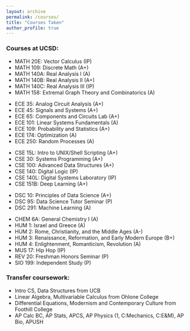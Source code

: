 ```yaml
---
layout: archive
permalink: /courses/
title: "Courses Taken"
author_profile: true
---
```


### Courses at UCSD:

- MATH 20E: Vector Calculus (IP)
- MATH 109: Discrete Math (A+)
- MATH 140A: Real Analysis I (A)
- MATH 140B: Real Analysis II (A+)
- MATH 140C: Real Analysis III (IP)
- MATH 158: Extremal Graph Theory and Combinatorics (A)

<!-- -->

- ECE 35: Analog Circuit Analysis (A+)
- ECE 45: Signals and Systems (A+)
- ECE 65: Components and Circuits Lab (A+)
- ECE 101: Linear Systems Fundamentals (A)
- ECE 109: Probability and Statistics (A+)
- ECE 174: Optimization (A)
- ECE 250: Random Processes (A)

<!-- -->

- CSE 15L: Intro to UNIX/Shell Scripting (A+)
- CSE 30: Systems Programming (A+)
- CSE 100: Advanced Data Structures (A+)
- CSE 140: Digital Logic (IP)
- CSE 140L: Digital Systems Laboratory (IP)
- CSE 151B: Deep Learning (A+)

<!-- -->

- DSC 10: Principles of Data Science (A+)
- DSC 95: Data Science Tutor Seminar (P)
- DSC 291: Machine Learning (A)

<!-- -->

- CHEM 6A: General Chemistry I (A)
- HUM 1: Israel and Greece (A)
- HUM 2: Rome, Christianity, and the Middle Ages (A-)
- HUM 3: Renaissance, Reformation, and Early Modern Europe (B+)
- HUM 4: Enlightenment, Romanticism, Revolution (A)
- MUS 17: Hip Hop (IP)
- REV 20: Freshman Honors Seminar (P)
- SIO 199: Independent Study (P)

<!-- -->

### Transfer coursework:

- Intro CS, Data Structures from UCB
- Linear Algebra, Multivariable Calculus from Ohlone College
- Differential Equations, Modernism and Contemporary Culture from Foothill College
- AP Calc BC, AP Stats, APCS, AP Physics (1, C:Mechanics, C:E&M), AP Bio, APUSH

